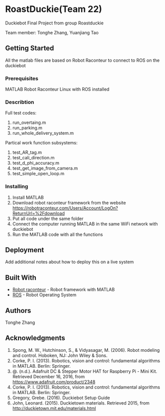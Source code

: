 # RoastDuckie(Team 22)

Duckiebot Final Project from group Roastduckie

Team member: Tonghe Zhang, Yuanjiang Tao

## Getting Started

All the matlab files are based on Robot Raconteur to connect to ROS on the duckiebot

### Prerequisites

MATLAB
Robot Raconteur
Linux with ROS installed

### Describtion

Full test codes:
1. run_overtaing.m
2. run_parking.m
3. run_whole_delivery_system.m

Partical work function subsystems:
1. test_AR_tag.m
2. test_cali_direction.m
3. test_d_phi_accuracy.m
4. test_get_image_from_camera.m
5. test_simple_open_loop.m


### Installing

1. Install MATLAB
2. Download robot raconteur framework from the website https://robotraconteur.com/Users/Account/LogOn?ReturnUrl=%2Fdownload
3. Put all code under the same folder
4. Connect the computer running MATLAB in the same WiFi network with duckiebot
5. Run the MATLAB code with all the functions


## Deployment

Add additional notes about how to deploy this on a live system

## Built With

* [Robot raconteur](https://robotraconteur.com) - Robot framework with MATLAB
* [ROS](http://www.ros.org/) - Robot Operating System

## Authors

Tonghe Zhang

## Acknowledgments

1. Spong, M. W., Hutchinson, S., & Vidyasagar, M. (2006). Robot modeling and control. Hoboken, NJ: John Wiley & Sons.
2. Corke, P. I. (2013). Robotics, vision and control: fundamental algorithms in MATLAB. Berlin: Springer.
3. @. (n.d.). Adafruit DC & Stepper Motor HAT for Raspberry Pi - Mini Kit. Retrieved December 16, 2016, from https://www.adafruit.com/product/2348
4. Corke, P. I. (2013). Robotics, vision and control: fundamental algorithms in MATLAB. Berlin: Springer.
5. Gregory, Grebe. (2016). Duckiebot Setup Guide
6. John, Leonard. (2015). Duckietown materials. Retrieved 2015, from http://duckietown.mit.edu/materials.html


